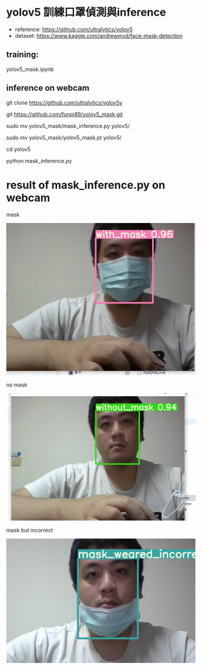 # yolov5 訓練口罩偵測與inference

* reference: https://github.com/ultralytics/yolov5
* dataset: https://www.kaggle.com/andrewmvd/face-mask-detection

## training:
yolov5_mask.ipynb

## inference on webcam

git clone https://github.com/ultralytics/yolov5v

git https://github.com/funpi89/yolov5_mask.git

sudo mv yolov5_mask/mask_inference.py yolov5/

sudo mv yolov5_mask/yolov5_mask.pt yolov5/

cd yolov5

python mask_inference.py

# result of mask_inference.py on webcam

mask

![image](https://github.com/funpi89/yolov5_mask/blob/main/images/with_mask.PNG)

no mask

![image](https://github.com/funpi89/yolov5_mask/blob/main/images/no_mask.PNG)

mask but incorrect

![image](https://github.com/funpi89/yolov5_mask/blob/main/images/incorrect.PNG)

